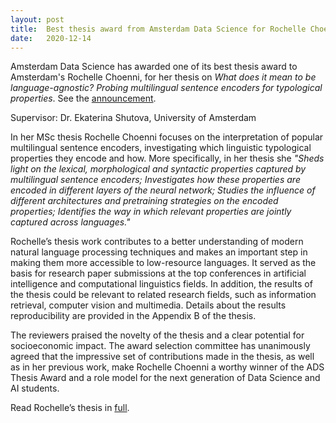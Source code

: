```yaml
---
layout: post
title:  Best thesis award from Amsterdam Data Science for Rochelle Choenni
date:   2020-12-14
---
```


Amsterdam Data Science has awarded one of its best thesis award to Amsterdam's Rochelle Choenni, for her thesis on *What does it mean to be language-agnostic? Probing multilingual sentence encoders for typological properties*. See the [announcement](https://amsterdamdatascience.nl/news/winners-of-the-inaugural-ads-thesis-awards-announced/).

Supervisor: Dr. Ekaterina Shutova, University of Amsterdam

In her MSc thesis Rochelle Choenni focuses on the interpretation of popular multilingual sentence encoders, investigating which linguistic typological properties they encode and how. More specifically, in her thesis she *"Sheds light on the lexical, morphological and syntactic properties captured by multilingual sentence encoders; Investigates how these properties are encoded in different layers of the neural network; Studies the influence of different architectures and pretraining strategies on the encoded properties; Identifies the way in which relevant properties are jointly captured across languages."*

Rochelle’s thesis work contributes to a better understanding of modern natural language processing techniques and makes an important step in making them more accessible to low-resource languages. It served as the basis for research paper submissions at the top conferences in artificial intelligence and computational linguistics fields. In addition, the results of the thesis could be relevant to related research fields, such as information retrieval, computer vision and multimedia. Details about the results reproducibility are provided in the Appendix B of the thesis.

The reviewers praised the novelty of the thesis and a clear potential for socioeconomic impact. The award selection committee has unanimously agreed that the impressive set of contributions made in the thesis, as well as in her previous work, make Rochelle Choenni a worthy winner of the ADS Thesis Award and a role model for the next generation of Data Science and AI students.

Read Rochelle’s thesis in [full](https://amsterdamdatascience.nl/wp-content/uploads/2020/12/2020_ADS_Awards_msc_Rochelle_Choenni.pdf?x11960).



